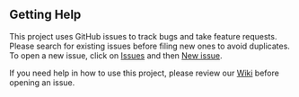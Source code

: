 ## Getting Help

This project uses GitHub issues to track bugs and take feature requests. Please 
search for existing issues before filing new ones to avoid duplicates. To
open a new issue, click on [Issues](https://github.com/gotois/ProstoDiary_bot/issues)
and then [New issue](https://github.com/gotois/ProstoDiary_bot/issues/new/choose).

If you need help in how to use this project, please review our [Wiki](https://prosto-diary.gotointeractive.com/)
before opening an issue.
